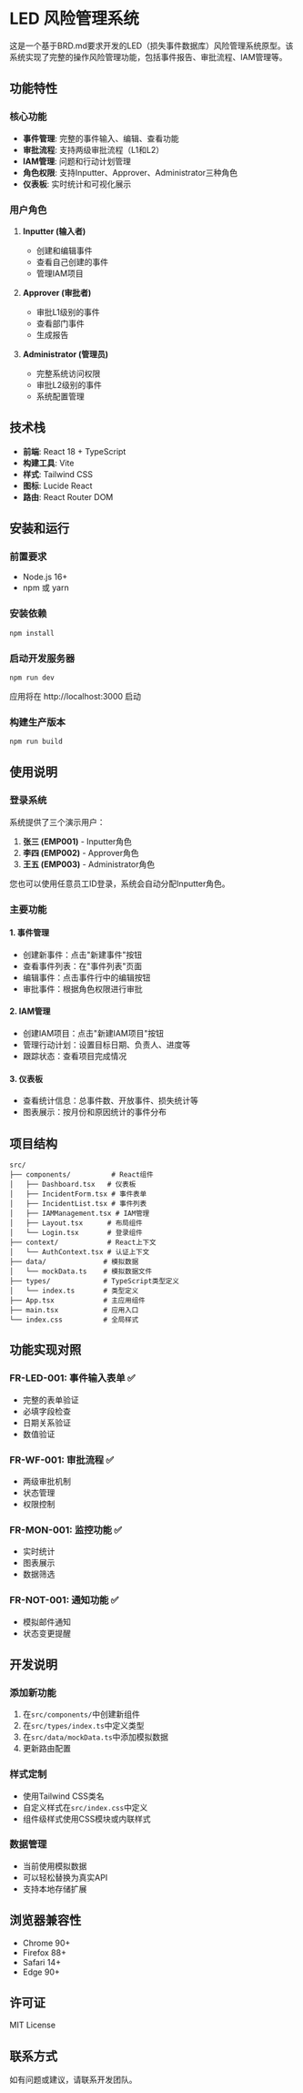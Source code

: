 # LED 风险管理系统

这是一个基于BRD.md要求开发的LED（损失事件数据库）风险管理系统原型。该系统实现了完整的操作风险管理功能，包括事件报告、审批流程、IAM管理等。

## 功能特性

### 核心功能
- **事件管理**: 完整的事件输入、编辑、查看功能
- **审批流程**: 支持两级审批流程（L1和L2）
- **IAM管理**: 问题和行动计划管理
- **角色权限**: 支持Inputter、Approver、Administrator三种角色
- **仪表板**: 实时统计和可视化展示

### 用户角色
1. **Inputter (输入者)**
   - 创建和编辑事件
   - 查看自己创建的事件
   - 管理IAM项目

2. **Approver (审批者)**
   - 审批L1级别的事件
   - 查看部门事件
   - 生成报告

3. **Administrator (管理员)**
   - 完整系统访问权限
   - 审批L2级别的事件
   - 系统配置管理

## 技术栈

- **前端**: React 18 + TypeScript
- **构建工具**: Vite
- **样式**: Tailwind CSS
- **图标**: Lucide React
- **路由**: React Router DOM

## 安装和运行

### 前置要求
- Node.js 16+ 
- npm 或 yarn

### 安装依赖
```bash
npm install
```

### 启动开发服务器
```bash
npm run dev
```

应用将在 http://localhost:3000 启动

### 构建生产版本
```bash
npm run build
```

## 使用说明

### 登录系统
系统提供了三个演示用户：

1. **张三 (EMP001)** - Inputter角色
2. **李四 (EMP002)** - Approver角色  
3. **王五 (EMP003)** - Administrator角色

您也可以使用任意员工ID登录，系统会自动分配Inputter角色。

### 主要功能

#### 1. 事件管理
- 创建新事件：点击"新建事件"按钮
- 查看事件列表：在"事件列表"页面
- 编辑事件：点击事件行中的编辑按钮
- 审批事件：根据角色权限进行审批

#### 2. IAM管理
- 创建IAM项目：点击"新建IAM项目"按钮
- 管理行动计划：设置目标日期、负责人、进度等
- 跟踪状态：查看项目完成情况

#### 3. 仪表板
- 查看统计信息：总事件数、开放事件、损失统计等
- 图表展示：按月份和原因统计的事件分布

## 项目结构

```
src/
├── components/          # React组件
│   ├── Dashboard.tsx   # 仪表板
│   ├── IncidentForm.tsx # 事件表单
│   ├── IncidentList.tsx # 事件列表
│   ├── IAMManagement.tsx # IAM管理
│   ├── Layout.tsx      # 布局组件
│   └── Login.tsx       # 登录组件
├── context/            # React上下文
│   └── AuthContext.tsx # 认证上下文
├── data/              # 模拟数据
│   └── mockData.ts    # 模拟数据文件
├── types/             # TypeScript类型定义
│   └── index.ts       # 类型定义
├── App.tsx            # 主应用组件
├── main.tsx           # 应用入口
└── index.css          # 全局样式
```

## 功能实现对照

### FR-LED-001: 事件输入表单 ✅
- 完整的表单验证
- 必填字段检查
- 日期关系验证
- 数值验证

### FR-WF-001: 审批流程 ✅
- 两级审批机制
- 状态管理
- 权限控制

### FR-MON-001: 监控功能 ✅
- 实时统计
- 图表展示
- 数据筛选

### FR-NOT-001: 通知功能 ✅
- 模拟邮件通知
- 状态变更提醒

## 开发说明

### 添加新功能
1. 在`src/components/`中创建新组件
2. 在`src/types/index.ts`中定义类型
3. 在`src/data/mockData.ts`中添加模拟数据
4. 更新路由配置

### 样式定制
- 使用Tailwind CSS类名
- 自定义样式在`src/index.css`中定义
- 组件级样式使用CSS模块或内联样式

### 数据管理
- 当前使用模拟数据
- 可以轻松替换为真实API
- 支持本地存储扩展

## 浏览器兼容性

- Chrome 90+
- Firefox 88+
- Safari 14+
- Edge 90+

## 许可证

MIT License

## 联系方式

如有问题或建议，请联系开发团队。 